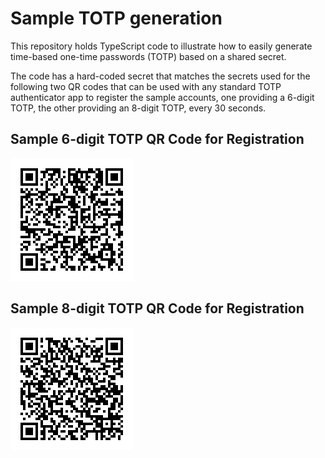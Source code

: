 # Sample TOTP generation

This repository holds TypeScript code to illustrate how to easily generate
time-based one-time passwords (TOTP) based on a shared secret.

The code has a hard-coded secret that matches the secrets used for the following
two QR codes that can be used with any standard TOTP authenticator app to
register the sample accounts, one providing a 6-digit TOTP, the other providing
an 8-digit TOTP, every 30 seconds.

## Sample 6-digit TOTP QR Code for Registration
![6-digits TOTP](6-digits.png)

## Sample 8-digit TOTP QR Code for Registration
![8-digits TOTP](8-digits.png)
